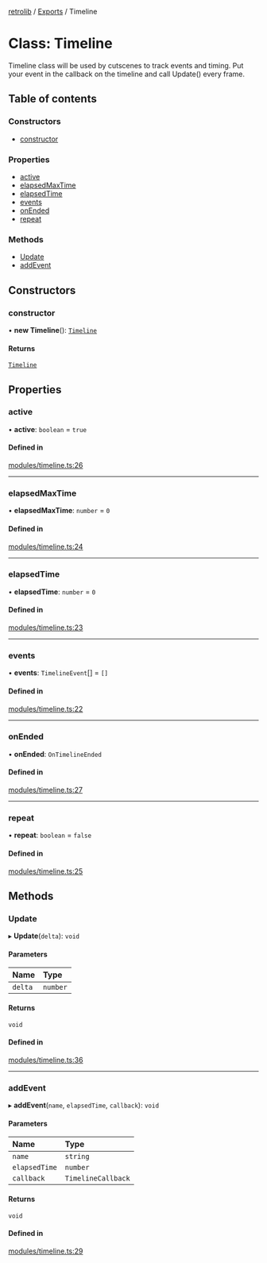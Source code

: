[retrolib](../README.md) / [Exports](../modules.md) / Timeline

# Class: Timeline

Timeline class will be used by cutscenes to track
events and timing.  Put your event in the callback on the
timeline and call Update() every frame.

## Table of contents

### Constructors

- [constructor](Timeline.md#constructor)

### Properties

- [active](Timeline.md#active)
- [elapsedMaxTime](Timeline.md#elapsedmaxtime)
- [elapsedTime](Timeline.md#elapsedtime)
- [events](Timeline.md#events)
- [onEnded](Timeline.md#onended)
- [repeat](Timeline.md#repeat)

### Methods

- [Update](Timeline.md#update)
- [addEvent](Timeline.md#addevent)

## Constructors

### constructor

• **new Timeline**(): [`Timeline`](Timeline.md)

#### Returns

[`Timeline`](Timeline.md)

## Properties

### active

• **active**: `boolean` = `true`

#### Defined in

[modules/timeline.ts:26](https://github.com/philbgarner/retrolib/blob/5d46b3a/src/modules/timeline.ts#L26)

___

### elapsedMaxTime

• **elapsedMaxTime**: `number` = `0`

#### Defined in

[modules/timeline.ts:24](https://github.com/philbgarner/retrolib/blob/5d46b3a/src/modules/timeline.ts#L24)

___

### elapsedTime

• **elapsedTime**: `number` = `0`

#### Defined in

[modules/timeline.ts:23](https://github.com/philbgarner/retrolib/blob/5d46b3a/src/modules/timeline.ts#L23)

___

### events

• **events**: `TimelineEvent`[] = `[]`

#### Defined in

[modules/timeline.ts:22](https://github.com/philbgarner/retrolib/blob/5d46b3a/src/modules/timeline.ts#L22)

___

### onEnded

• **onEnded**: `OnTimelineEnded`

#### Defined in

[modules/timeline.ts:27](https://github.com/philbgarner/retrolib/blob/5d46b3a/src/modules/timeline.ts#L27)

___

### repeat

• **repeat**: `boolean` = `false`

#### Defined in

[modules/timeline.ts:25](https://github.com/philbgarner/retrolib/blob/5d46b3a/src/modules/timeline.ts#L25)

## Methods

### Update

▸ **Update**(`delta`): `void`

#### Parameters

| Name | Type |
| :------ | :------ |
| `delta` | `number` |

#### Returns

`void`

#### Defined in

[modules/timeline.ts:36](https://github.com/philbgarner/retrolib/blob/5d46b3a/src/modules/timeline.ts#L36)

___

### addEvent

▸ **addEvent**(`name`, `elapsedTime`, `callback`): `void`

#### Parameters

| Name | Type |
| :------ | :------ |
| `name` | `string` |
| `elapsedTime` | `number` |
| `callback` | `TimelineCallback` |

#### Returns

`void`

#### Defined in

[modules/timeline.ts:29](https://github.com/philbgarner/retrolib/blob/5d46b3a/src/modules/timeline.ts#L29)
